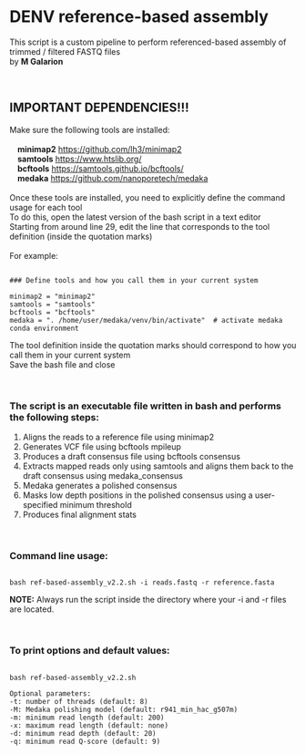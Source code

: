 # **DENV reference-based assembly**<br/>
This script is a custom pipeline to perform referenced-based assembly of trimmed / filtered FASTQ files <br/>
by **M Galarion**


<br/>

## IMPORTANT DEPENDENCIES!!! <br/>
Make sure the following tools are installed:<br/>
<br/>
&emsp;**minimap2**  https://github.com/lh3/minimap2 <br/>
&emsp;**samtools** https://www.htslib.org/ <br/>
&emsp;**bcftools** https://samtools.github.io/bcftools/ <br/>
&emsp;**medaka**  https://github.com/nanoporetech/medaka <br/>
<br/>
Once these tools are installed, you need to explicitly define the command usage for each tool <br/>
To do this, open the latest version of the bash script in a text editor <br/>
Starting from around line 29, edit the line that corresponds to the tool definition (inside the quotation marks) <br/>
 <br/>
For example:
```

### Define tools and how you call them in your current system

minimap2 = "minimap2"
samtools = "samtools"
bcftools = "bcftools"
medaka = ". /home/user/medaka/venv/bin/activate"  # activate medaka conda environment

```
The tool definition inside the quotation marks should correspond to how you call them in your current system<br/>
Save the bash file and close<br/>

<br/>

### The script is an executable file written in bash and performs the following steps:<br/>
1. Aligns the reads to a reference file using minimap2 <br/>
2. Generates VCF file using bcftools mpileup <br/>
3. Produces a draft consensus file using bcftools consensus <br/>
4. Extracts mapped reads only using samtools and aligns them back to the draft consensus using medaka_consensus <br/>
5. Medaka generates a polished consensus <br/>
6. Masks low depth positions in the polished consensus using a user-specified minimum threshold <br/>
7. Produces final alignment stats <br/>
<br/>

### Command line usage:
```

bash ref-based-assembly_v2.2.sh -i reads.fastq -r reference.fasta

```
**NOTE:** Always run the script inside the directory where your -i and -r files are located.

<br/>

### To print options and default values:
```

bash ref-based-assembly_v2.2.sh

```
```
Optional parameters:
-t: number of threads (default: 8)
-M: Medaka polishing model (default: r941_min_hac_g507m)
-m: minimum read length (default: 200)
-x: maximum read length (default: none)
-d: minimum read depth (default: 20)
-q: minimum read Q-score (default: 9)
```
